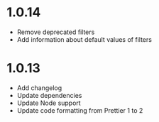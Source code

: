 # 1.0.14

- Remove deprecated filters
- Add information about default values of filters

# 1.0.13

- Add changelog
- Update dependencies
- Update Node support
- Update code formatting from Prettier 1 to 2
